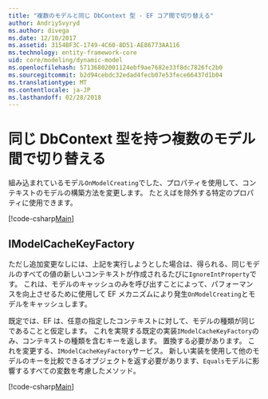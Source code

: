 ```yaml
---
title: "複数のモデルと同じ DbContext 型 - EF コア間で切り替える"
author: AndriySvyryd
ms.author: divega
ms.date: 12/10/2017
ms.assetid: 3154BF3C-1749-4C60-8D51-AE86773AA116
ms.technology: entity-framework-core
uid: core/modeling/dynamic-model
ms.openlocfilehash: 57136802001124ebf9ae7682e33f8dc7826fc2b0
ms.sourcegitcommit: b2d94cebdc32edad4fecb07e53fece66437d1b04
ms.translationtype: MT
ms.contentlocale: ja-JP
ms.lasthandoff: 02/28/2018
---
```

# <a name="alternating-between-multiple-models-with-the-same-dbcontext-type"></a>同じ DbContext 型を持つ複数のモデル間で切り替える

組み込まれているモデル`OnModelCreating`でした、プロパティを使用して、コンテキストのモデルの構築方法を変更します。 たとえばを除外する特定のプロパティに使用できます。

[!code-csharp[Main](../../../samples/core/DynamicModel/DynamicContext.cs?name=Class)]

## <a name="imodelcachekeyfactory"></a>IModelCacheKeyFactory
ただし追加変更なしには、上記を実行しようとした場合は、得られる、同じモデルのすべての値の新しいコンテキストが作成されるたびに`IgnoreIntProperty`です。 これは、モデルのキャッシュのみを呼び出すことによって、パフォーマンスを向上させるために使用して EF メカニズムにより発生`OnModelCreating`とモデルをキャッシュします。

既定では、EF は、任意の指定したコンテキストに対して、モデルの種類が同じであることと仮定します。 これを実現する既定の実装`IModelCacheKeyFactory`のみ、コンテキストの種類を含むキーを返します。 置換する必要があります。 これを変更する、`IModelCacheKeyFactory`サービス。 新しい実装を使用して他のモデルのキーを比較できるオブジェクトを返す必要があります、`Equals`モデルに影響するすべての変数を考慮したメソッド。

[!code-csharp[Main](../../../samples/core/DynamicModel/DynamicModelCacheKeyFactory.cs?name=Class)]

